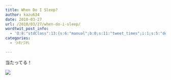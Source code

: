 ```yaml
---
title: When Do I Sleep?
author: kazu634
date: 2010-03-27
url: /2010/03/27/when-do-i-sleep/
wordtwit_post_info:
  - 'O:8:"stdClass":13:{s:6:"manual";b:0;s:11:"tweet_times";i:1;s:5:"delay";i:0;s:7:"enabled";i:1;s:10:"separation";s:2:"60";s:7:"version";s:3:"3.7";s:14:"tweet_template";b:0;s:6:"status";i:2;s:6:"result";a:0:{}s:13:"tweet_counter";i:2;s:13:"tweet_log_ids";a:1:{i:0;i:5193;}s:9:"hash_tags";a:0:{}s:8:"accounts";a:1:{i:0;s:7:"kazu634";}}'
categories:
  - つれづれ

---
```

<div class="section">
<p>
    当たってる！
</p>
  
<p>
<center>
</center>
</p>
  
<p>
<a href="http://www.sleepingtime.org" onclick="__gaTracker('send', 'event', 'outbound-article', 'http://www.sleepingtime.org', '');" title="When do they sleep"><img src="http://farm3.static.flickr.com/2750/4466435133_9140712512.jpg" /></a>
</p></p>
</div>